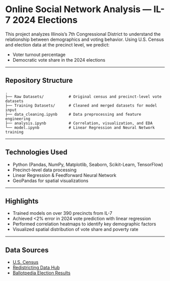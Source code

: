 # Online Social Network Analysis — IL-7 2024 Elections

This project analyzes Illinois’s 7th Congressional District to understand the relationship between demographics and voting behavior. Using U.S. Census and election data at the precinct level, we predict:

- Voter turnout percentage  
- Democratic vote share in the 2024 elections

---

## Repository Structure


```
.
├── Raw Datasets/           # Original census and precinct-level vote datasets
├── Training Datasets/      # Cleaned and merged datasets for model input
├── data_cleaning.ipynb     # Data preprocessing and feature engineering
├── analysis.ipynb          # Correlation, visualization, and EDA
└── model.ipynb             # Linear Regression and Neural Network training
```

---

## Technologies Used

- Python (Pandas, NumPy, Matplotlib, Seaborn, Scikit-Learn, TensorFlow)
- Precinct-level data processing
- Linear Regression & Feedforward Neural Network
- GeoPandas for spatial visualizations

---

## Highlights

- Trained models on over 390 precincts from IL-7  
- Achieved <2% error in 2024 vote prediction with linear regression  
- Performed correlation heatmaps to identify key demographic factors  
- Visualized spatial distribution of vote share and poverty rate

---

## Data Sources

- [U.S. Census](https://www.census.gov/)
- [Redistricting Data Hub](https://redistrictingdatahub.org/)
- [Ballotpedia Election Results](https://ballotpedia.org)

